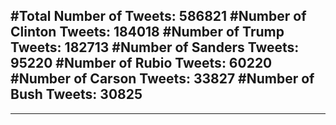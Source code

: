 #Total Number of Tweets: 586821 
#Number of Clinton Tweets: 184018
#Number of Trump Tweets: 182713
#Number of Sanders Tweets: 95220
#Number of Rubio Tweets: 60220
#Number of Carson Tweets: 33827
#Number of Bush Tweets: 30825
---
---
